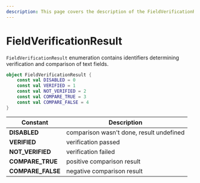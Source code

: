 ```yaml
---
description: This page covers the description of the FieldVerificationResult enumeration
---
```


# FieldVerificationResult

`FieldVerificationResult` enumeration contains identifiers determining verification and comparison of text fields.

```kotlin
object FieldVerificationResult {
    const val DISABLED = 0
    const val VERIFIED = 1
    const val NOT_VERIFIED = 2
    const val COMPARE_TRUE = 3
    const val COMPARE_FALSE = 4
}
```



| Constant           | Description                              |
| ------------------ | ---------------------------------------- |
| **DISABLED**       | comparison wasn't done, result undefined |
| **VERIFIED**       | verification passed                      |
| **NOT\_VERIFIED**  | verification failed                      |
| **COMPARE\_TRUE**  | positive comparison result               |
| **COMPARE\_FALSE** | negative comparison result               |

